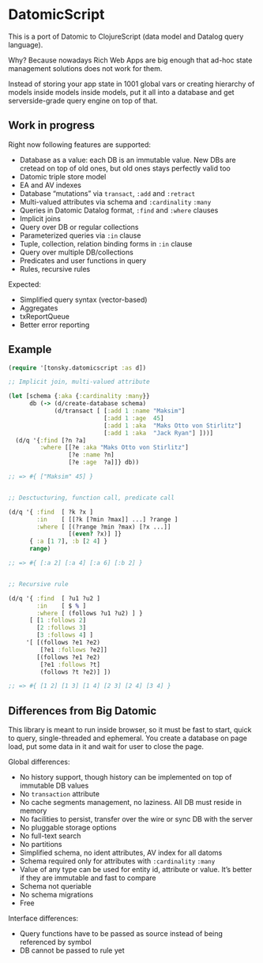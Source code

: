 # DatomicScript

This is a port of Datomic to ClojureScript (data model and Datalog query language).

Why? Because nowadays Rich Web Apps are big enough that ad-hoc state management solutions does not work for them.

Instead of storing your app state in 1001 global vars or creating hierarchy of models inside models inside models, put it all into a database and get serverside-grade query engine on top of that.

## Work in progress

Right now following features are supported:

* Database as a value: each DB is an immutable value. New DBs are cretead on top of old ones, but old ones stays perfectly valid too
* Datomic triple store model
* EA and AV indexes
* Database “mutations” via `transact`, `:add` and `:retract`
* Multi-valued attributes via schema and `:cardinality` `:many`
* Queries in Datomic Datalog format, `:find` and `:where` clauses
* Implicit joins
* Query over DB or regular collections
* Parameterized queries via `:in` clause
* Tuple, collection, relation binding forms in `:in` clause
* Query over multiple DB/collections
* Predicates and user functions in query
* Rules, recursive rules

Expected:

* Simplified query syntax (vector-based)
* Aggregates
* txReportQueue
* Better error reporting

## Example

```clj
(require '[tonsky.datomicscript :as d])

;; Implicit join, multi-valued attribute

(let [schema {:aka {:cardinality :many}}
      db (-> (d/create-database schema)
             (d/transact [ [:add 1 :name "Maksim"]
                           [:add 1 :age  45]
                           [:add 1 :aka  "Maks Otto von Stirlitz"]
                           [:add 1 :aka  "Jack Ryan"] ]))]
  (d/q '{:find [?n ?a]
         :where [[?e :aka "Maks Otto von Stirlitz"]
                 [?e :name ?n]
                 [?e :age  ?a]]} db))

;; => #{ ["Maksim" 45] }


;; Desctucturing, function call, predicate call

(d/q '{ :find  [ ?k ?x ]
        :in    [ [[?k [?min ?max]] ...] ?range ]
        :where [ [(?range ?min ?max) [?x ...]]
                 [(even? ?x)] ]}
      { :a [1 7], :b [2 4] }
      range)

;; => #{ [:a 2] [:a 4] [:a 6] [:b 2] }


;; Recursive rule

(d/q '{ :find  [ ?u1 ?u2 ]
        :in    [ $ % ]
        :where [ (follows ?u1 ?u2) ] }
      [ [1 :follows 2]
        [2 :follows 3]
        [3 :follows 4] ]
     '[ [(follows ?e1 ?e2)
         [?e1 :follows ?e2]]
        [(follows ?e1 ?e2)
         [?e1 :follows ?t]
         (follows ?t ?e2)] ])

;; => #{ [1 2] [1 3] [1 4] [2 3] [2 4] [3 4] }
```

## Differences from Big Datomic

This library is meant to run inside browser, so it must be fast to start, quick to query, single-threaded and ephemeral. You create a database on page load, put some data in it and wait for user to close the page.

Global differences:

* No history support, though history can be implemented on top of immutable DB values
* No `transaction` attribute
* No cache segments management, no laziness. All DB must reside in memory
* No facilities to persist, transfer over the wire or sync DB with the server
* No pluggable storage options
* No full-text search
* No partitions
* Simplified schema, no ident attributes, AV index for all datoms
* Schema required only for attributes with `:cardinality` `:many`
* Value of any type can be used for entity id, attribute or value. It’s better if they are immutable and fast to compare
* Schema not queriable
* No schema migrations
* Free

Interface differences:

* Query functions have to be passed as source instead of being referenced by symbol
* DB cannot be passed to rule yet

